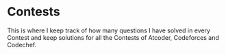 # Contests
This is where I keep track of how many questions I have solved in every Contest and keep solutions for all the Contests of Atcoder, Codeforces and Codechef.
